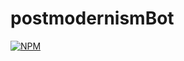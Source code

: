 # postmodernismBot
[![NPM](https://nodei.co/npm/postmodernismBot.png)](https://nodei.co/npm/postmodernismBot/)
